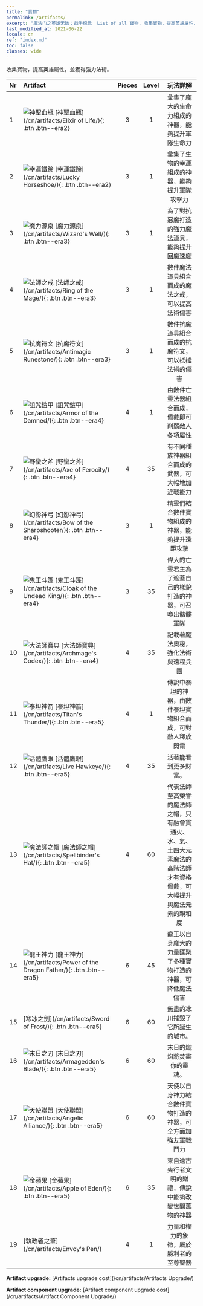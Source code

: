 ```yaml
---
title: "寶物"
permalink: /artifacts/
excerpt: "魔法门之英雄无敌：战争纪元  List of all 寶物. 收集寶物，提高英雄屬性，並獲得強力法術。"
last_modified_at: 2021-06-22
locale: cn
ref: "index.md"
toc: false
classes: wide
---
```


  收集寶物，提高英雄屬性，並獲得強力法術。

  |  Nr  |    Artifact    | Pieces |  Level | 玩法詳解   |
  |:-----|:---------------|:------:|:------:|:--------------:|
  | 1   | ![神聖血瓶](/images/t/icon_artifact_11.png) [神聖血瓶](/cn/artifacts/Elixir of Life/){: .btn .btn--era2} | 3 | 1 | 彙集了龐大的生命力組成的神器，能夠提升軍隊生命力 |
  | 2   | ![幸運鐵蹄](/images/t/icon_artifact_12.png) [幸運鐵蹄](/cn/artifacts/Lucky Horseshoe/){: .btn .btn--era2} | 3 | 1 | 彙集了生物的幸運組成的神器，能夠提升軍隊攻擊力 |
  | 3   | ![魔力源泉](/images/t/icon_artifact_21.png) [魔力源泉](/cn/artifacts/Wizard's Well/){: .btn .btn--era3} | 3 | 1 | 為了對抗惡魔打造的強力魔法道具，能夠提升回魔速度 |
  | 4   | ![法師之戒](/images/t/icon_artifact_22.png) [法師之戒](/cn/artifacts/Ring of the Mage/){: .btn .btn--era3} | 3 | 1 | 數件魔法道具組合而成的魔法之戒，可以提高法術傷害 |
  | 5   | ![抗魔符文](/images/t/icon_artifact_23.png) [抗魔符文](/cn/artifacts/Antimagic Runestone/){: .btn .btn--era3} | 3 | 1 | 數件抗魔道具組合而成的抗魔符文，可以抵擋法術的傷害 |
  | 6   | ![詛咒鎧甲](/images/t/icon_artifact_30.png) [詛咒鎧甲](/cn/artifacts/Armor of the Damned/){: .btn .btn--era4} | 4 | 1 | 由數件亡靈法器組合而成，佩戴即可削弱敵人各項屬性 |
  | 7   | ![野蠻之斧](/images/t/icon_artifact_31.png) [野蠻之斧](/cn/artifacts/Axe of Ferocity/){: .btn .btn--era4} | 4 | 35 | 有不同種族神器組合而成的武器，可大幅增加近戰能力 |
  | 8   | ![幻影神弓](/images/t/icon_artifact_10.png) [幻影神弓](/cn/artifacts/Bow of the Sharpshooter/){: .btn .btn--era4} | 3 | 1 | 精靈們結合數件寶物組成的神器，能夠提升遠距攻擊 |
  | 9   | ![鬼王斗篷](/images/t/icon_artifact_32.png) [鬼王斗篷](/cn/artifacts/Cloak of the Undead King/){: .btn .btn--era4} | 3 | 35 | 偉大的亡靈君主為了遮蓋自己的樣貌打造的神器，可召喚出骷髏軍隊 |
  | 10   | ![大法師寶典](/images/t/icon_artifact_34.png) [大法師寶典](/cn/artifacts/Archmage's Codex/){: .btn .btn--era4} | 4 | 35 | 記載著魔法奧秘，強化法術與遠程兵團 |
  | 11   | ![泰坦神箭](/images/t/icon_artifact_42.png) [泰坦神箭](/cn/artifacts/Titan's Thunder/){: .btn .btn--era5} | 4 | 1 | 傳說中泰坦的神器，由數件泰坦寶物組合而成，可對敵人釋放閃電 |
  | 12   | ![活體鷹眼](/images/t/icon_artifact_33.png) [活體鷹眼](/cn/artifacts/Live Hawkeye/){: .btn .btn--era5} | 4 | 35 | 活著能看到更多財富。 |
  | 13   | ![魔法師之帽](/images/t/icon_artifact_46.png) [魔法師之帽](/cn/artifacts/Spellbinder's Hat/){: .btn .btn--era5} | 4 | 60 | 代表法師至高榮譽的魔法師之帽，只有融會貫通火、水、氣、土四大元素魔法的高階法師才有資格佩戴，可大幅提升與魔法元素的親和度 |
  | 14   | ![龍王神力](/images/t/icon_artifact_40.png) [龍王神力](/cn/artifacts/Power of the Dragon Father/){: .btn .btn--era5} | 6 | 45 | 龍王以自身龐大的力量匯聚了多種寶物打造的神器，可降低魔法傷害 |
  | 15   | [寒冰之劍](/cn/artifacts/Sword of Frost/){: .btn .btn--era5} | 6 | 60 | 無盡的冰川摧毀了它所誕生的城市。 |
  | 16   | ![末日之刃](/images/t/icon_artifact_44.png) [末日之刃](/cn/artifacts/Armageddon's Blade/){: .btn .btn--era5} | 6 | 60 | 末日的熾焰將焚盡你的靈魂。 |
  | 17   | ![天使聯盟](/images/t/icon_artifact_41.png) [天使聯盟](/cn/artifacts/Angelic Alliance/){: .btn .btn--era5} | 6 | 60 | 天使以自身神力結合數件寶物打造的神器，可全方面加強友軍戰鬥力 |
  | 18   | ![金蘋果](/images/t/icon_artifact_49.png) [金蘋果](/cn/artifacts/Apple of Eden/){: .btn .btn--era5} | 6 | 35 | 來自遠古先行者文明的贈禮，傳說中能夠改變世間萬物的神器 |
  | 19   | [執政者之筆](/cn/artifacts/Envoy's Pen/) | 4 | 1 | 力量和權力的象徵，屬於勝利者的至尊聖器 |


  **Artifact upgrade:** [Artifacts upgrade cost](/cn/artifacts/Artifacts Upgrade/)

 **Artifact component upgrade:** [Artifact component upgrade cost](/cn/artifacts/Artifact Component Upgrade/)

